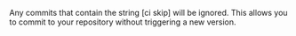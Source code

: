

Any commits that contain the string [ci skip] will be ignored. This allows you to commit to your repository without triggering a new version.
